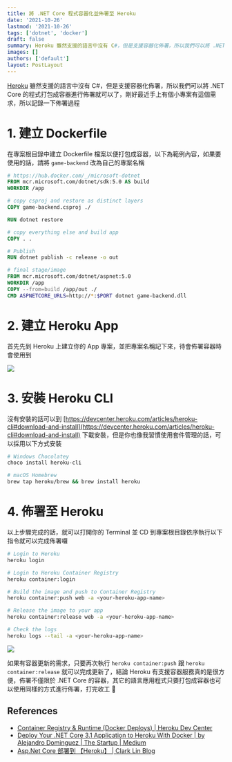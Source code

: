 ```yaml
---
title: 將 .NET Core 程式容器化並佈署至 Heroku
date: '2021-10-26'
lastmod: '2021-10-26'
tags: ['dotnet', 'docker']
draft: false
summary: Heroku 雖然支援的語言中沒有 C#，但是支援容器化佈署，所以我們可以將 .NET Core 的程式打包成容器進行佈署就可以了，剛好最近手上有個小專案有這個需求，所以記錄一下佈署過程
images: []
authors: ['default']
layout: PostLayout
---
```


[Heroku](https://www.heroku.com/languages) 雖然支援的語言中沒有 C#，但是支援容器化佈署，所以我們可以將 .NET Core 的程式打包成容器進行佈署就可以了，剛好最近手上有個小專案有這個需求，所以記錄一下佈署過程

# 1. 建立 Dockerfile

在專案根目錄中建立 Dockerfile 檔案以便打包成容器，以下為範例內容，如果要使用的話，請將 `game-backend` 改為自己的專案名稱

```dockerfile
# https://hub.docker.com/_/microsoft-dotnet
FROM mcr.microsoft.com/dotnet/sdk:5.0 AS build
WORKDIR /app

# copy csproj and restore as distinct layers
COPY game-backend.csproj ./

RUN dotnet restore

# copy everything else and build app
COPY . .

# Publish
RUN dotnet publish -c release -o out

# final stage/image
FROM mcr.microsoft.com/dotnet/aspnet:5.0
WORKDIR /app
COPY --from=build /app/out ./
CMD ASPNETCORE_URLS=http://*:$PORT dotnet game-backend.dll
```

# 2. 建立 Heroku App

首先先到 Heroku 上建立你的 App 專案，並把專案名稱記下來，待會佈署容器時會使用到

![](/static/images/2021/10/26/deploy-dotnet-core-application-to-heroku-with-docker/001.png)

# 3. 安裝 Heroku CLI

沒有安裝的話可以到 [https://devcenter.heroku.com/articles/heroku-cli#download-and-install](https://devcenter.heroku.com/articles/heroku-cli#download-and-install) 下載安裝，但是你也像我習慣使用套件管理的話，可以採用以下方式安裝

```bash
# Windows Chocolatey
choco install heroku-cli

# macOS Homebrew
brew tap heroku/brew && brew install heroku
```

# 4. 佈署至 Heroku

以上步驟完成的話，就可以打開你的 Terminal 並 CD 到專案根目錄依序執行以下指令就可以完成佈署囉

```bash
# Login to Heroku
heroku login

# Login to Heroku Container Registry
heroku container:login

# Build the image and push to Container Registry
heroku container:push web -a <your-heroku-app-name>

# Release the image to your app
heroku container:release web -a <your-heroku-app-name>

# Check the logs
heroku logs --tail -a <your-heroku-app-name>
```

![](/static/images/2021/10/26/deploy-dotnet-core-application-to-heroku-with-docker/002.png)

如果有容器更新的需求，只要再次執行 `heroku container:push` 跟 `heroku container:release` 就可以完成更新了，結論 Heroku 有支援容器服務真的是很方便，佈署不僅限於 .NET Core 的容器，其它的語言應用程式只要打包成容器也可以使用同樣的方式進行佈署，打完收工 🖖

## References

- [Container Registry & Runtime (Docker Deploys) | Heroku Dev Center](https://devcenter.heroku.com/articles/container-registry-and-runtime)
- [Deploy Your .NET Core 3.1 Application to Heroku With Docker | by Alejandro Dominguez | The Startup | Medium](https://medium.com/swlh/deploy-your-net-core-3-1-application-to-heroku-with-docker-eb8c96948d32)
- [Asp.Net Core 部署到 【Heroku】 | Clark Lin Blog](https://clarklin.gitlab.io/2020/11/19/asp-dotnet-core-deploy-to-heroku/)
